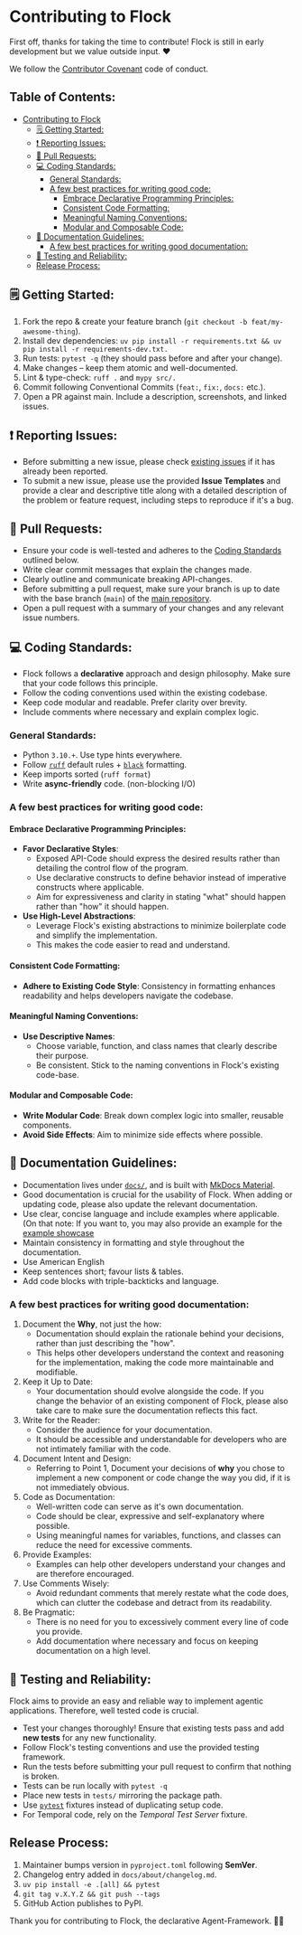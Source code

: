 <!-- TOC --><a name="contributing-to-flock"></a>
# Contributing to Flock

First off, thanks for taking the time to contribute!
Flock is still in early development but we value outside input. ❤️

We follow the [Contributor Covenant](https://www.contributor-covenant.org/) code of conduct.

## Table of Contents:
<!-- TOC start -->

- [Contributing to Flock](#contributing-to-flock)
   * [🗒️ Getting Started:](#-getting-started)
   * [❗ Reporting Issues:](#-reporting-issues)
   * [🚋 Pull Requests: ](#-pull-requests)
   * [💻 Coding Standards: ](#-coding-standards)
      + [General Standards:](#general-standards)
      + [A few best practices for writing good code:](#a-few-best-practices-for-writing-good-code)
         - [Embrace Declarative Programming Principles:](#embrace-declarative-programming-principles)
         - [Consistent Code Formatting:](#consistent-code-formatting)
         - [Meaningful Naming Conventions:](#meaningful-naming-conventions)
         - [Modular and Composable Code:](#modular-and-composable-code)
   * [📖 Documentation Guidelines: ](#-documentation-guidelines)
      + [A few best practices for writing good documentation:](#a-few-best-practices-for-writing-good-documentation)
   * [🔭 Testing and Reliability:](#-testing-and-reliability)
   * [Release Process:](#release-process)

<!-- TOC end -->

<!-- TOC --><a name="-getting-started"></a>
## 🗒️ Getting Started:
1. Fork the repo & create your feature branch (`git checkout -b feat/my-awesome-thing`).
2. Install dev dependencies: `uv pip install -r requirements.txt && uv pip install -r requirements-dev.txt.`
3. Run tests: `pytest -q` (they should pass before and after your change).
4. Make changes – keep them atomic and well-documented.
5. Lint & type-check: `ruff .` and `mypy src/.`
6. Commit following Conventional Commits (`feat:`, `fix:`, `docs:` etc.).
7. Open a PR against main. Include a description, screenshots, and linked issues.


<!-- TOC --><a name="-reporting-issues"></a>
## ❗ Reporting Issues:
- Before submitting a new issue, please check [existing issues](https://github.com/whiteducksoftware/flock/issues) if it has already been reported.
- To submit a new issue, please use the provided **Issue Templates** and provide a clear and descriptive title along with a detailed description of the problem or feature request, including steps to reproduce if it's a bug.

<!-- TOC --><a name="-pull-requests"></a>
## 🚋 Pull Requests: 
- Ensure your code is well-tested and adheres to the [Coding Standards](#code-standards) outlined below.
- Write clear commit messages that explain the changes made.
- Clearly outline and communicate breaking API-changes.
- Before submitting a pull request, make sure your branch is up to date with the base branch (`main`) of the [main repository](https://github.com/whiteducksoftware/flock).
- Open a pull request with a summary of your changes and any relevant issue numbers.

<!-- TOC --><a name="-coding-standards"></a>
## 💻 Coding Standards: 
- Flock follows a **declarative** approach and design philosophy. Make sure that your code follows this principle.
- Follow the coding conventions used within the existing codebase.
- Keep code modular and readable. Prefer clarity over brevity.
- Include comments where necessary and explain complex logic.

<!-- TOC --><a name="general-standards"></a>
### General Standards:
- Python `3.10.+`. Use type hints everywhere.
- Follow [`ruff`](https://docs.astral.sh/ruff/) default rules + [`black`](https://black.readthedocs.io/en/stable/index.html) formatting.
- Keep imports sorted (`ruff format`)
- Write **async-friendly** code. (non-blocking I/O)

<!-- TOC --><a name="a-few-best-practices-for-writing-good-code"></a>
### A few best practices for writing good code:

<!-- TOC --><a name="embrace-declarative-programming-principles"></a>
#### Embrace Declarative Programming Principles:
- **Favor Declarative Styles**:
   - Exposed API-Code should express the desired results rather than detailing the control flow of the program.
   - Use declarative constructs to define behavior instead of imperative constructs where applicable.
   - Aim for expressiveness and clarity in stating "what" should happen rather than "how" it should happen.
- **Use High-Level Abstractions**:
   - Leverage Flock's existing abstractions to minimize boilerplate code and simplify the implementation.
   - This makes the code easier to read and understand.
<!-- TOC --><a name="consistent-code-formatting"></a>
#### Consistent Code Formatting:
- **Adhere to Existing Code Style**: Consistency in formatting enhances readability and helps developers navigate the codebase.
<!-- TOC --><a name="meaningful-naming-conventions"></a>
#### Meaningful Naming Conventions:
- **Use Descriptive Names**:
  - Choose variable, function, and class names that clearly describe their purpose.
  - Be consistent. Stick to the naming conventions in Flock's existing code-base.
<!-- TOC --><a name="modular-and-composable-code"></a>
#### Modular and Composable Code:
- **Write Modular Code**: Break down complex logic into smaller, reusable components.
- **Avoid Side Effects**: Aim to minimize side effects where possible.


<!-- TOC --><a name="-documentation-guidelines"></a>
## 📖 Documentation Guidelines: 
- Documentation lives under [`docs/`](https://github.com/whiteducksoftware/flock/tree/master/docs), and is built with [MkDocs Material](https://github.com/squidfunk/mkdocs-material).
- Good documentation is crucial for the usability of Flock. When adding or updating code, please also update the relevant documentation.
- Use clear, concise language and include examples where applicable. (On that note: If you want to, you may also provide an example for the [example showcase](https://github.com/whiteducksoftware/flock-showcase)
- Maintain consistency in formatting and style throughout the documentation.
- Use American English
- Keep sentences short; favour lists & tables.
- Add code blocks with triple-backticks and language.

<!-- TOC --><a name="a-few-best-practices-for-writing-good-documentation"></a>
### A few best practices for writing good documentation:
1. Document the **Why**, not just the how:
    - Documentation should explain the rationale behind your decisions, rather than just describing the "how".
    - This helps other developers understand the context and reasoning for the implementation, making the code more maintainable and modifiable.
2. Keep it Up to Date:
   - Your documentation should evolve alongside the code. If you change the behavior of an existing component of Flock, please also take care to make sure the documentation reflects this fact.
3. Write for the Reader:
   - Consider the audience for your documentation.
   - It should be accessible and understandable for developers who are not intimately familiar with the code.
4. Document Intent and Design:
   - Referring to Point 1, Document your decisions of **why** you chose to implement a new component or code change the way you did, if it is not immediately obvious.
5. Code as Documentation:
   - Well-written code can serve as it's own documentation.
   - Code should be clear, expressive and self-explanatory where possible.
   - Using meaningful names for variables, functions, and classes can reduce the need for excessive comments.
6. Provide Examples:
   - Examples can help other developers understand your changes and are therefore encouraged.
7. Use Comments Wisely:
   - Avoid redundant comments that merely restate what the code does, which can clutter the codebase and detract from its readability.
8. Be Pragmatic:
   - There is no need for you to excessively comment every line of code you provide.
   - Add documentation where necessary and focus on keeping documentation on a high level.

<!-- TOC --><a name="-testing-and-reliability"></a>
## 🔭 Testing and Reliability:
Flock aims to provide an easy and reliable way to implement agentic applications. Therefore, well tested code is crucial.

- Test your changes thoroughly! Ensure that existing tests pass and add **new tests** for any new functionality.
- Follow Flock's testing conventions and use the provided testing framework.
- Run the tests before submitting your pull request to confirm that nothing is broken.
- Tests can be run locally with `pytest -q`
- Place new tests in `tests/` mirroring the package path.
- Use [`pytest`](https://docs.pytest.org/en/stable/) fixtures instead of duplicating setup code.
- For Temporal code, rely on the *Temporal Test Server* fixture.


<!-- TOC --><a name="release-process"></a>
## Release Process:
1. Maintainer bumps version in `pyproject.toml` following **SemVer**.
2. Changelog entry added in `docs/about/changelog.md`.
3. `uv pip install -e .[all] && pytest`
4. `git tag v.X.Y.Z && git push --tags`
5. GitHub Action publishes to PyPI.

Thank you for contributing to Flock, the declarative Agent-Framework. 🦆💓


